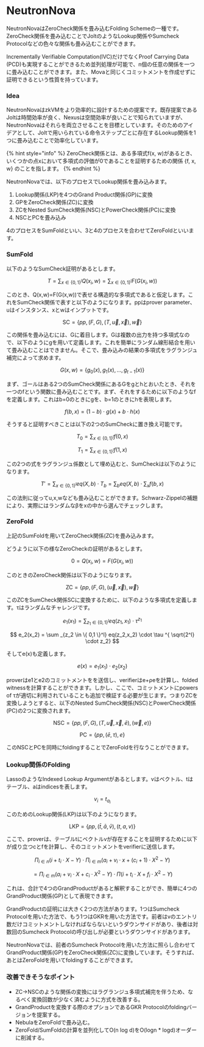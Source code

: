 # NeutronNova

NeutronNovaはZeroCheck関係を畳み込むFolding Schemeの一種です。ZeroCheck関係を畳み込むことでJoltのようなLookup関係やSumcheck Protocolなどの色々な関係も畳み込むことができます。



Incrementally Verifiable Computation(IVC)だけでなくProof Carrying Data (PCD)も実現することができるため並列処理が可能で、n個の任意の関係を一つに畳み込むことができます。また、Movaと同じくコミットメントを作成せずに証明できるという性質を持っています。

### Idea

NeutronNovaはzkVMをより効率的に設計するための提案です。既存提案であるJoltは時間効率が良く、Nexusは空間効率が良いことで知られていますが、NeutronNovaはそれらを両立させることを目標としています。そのためのアイデアとして、Joltで用いられている命令ステップごとに存在するLookup関係を1つに畳み込むことで効率化しています。

{% hint style="info" %}
ZeroCheck関係とは、ある多項式f(x, w)があるとき、いくつかの点xにおいて多項式の評価が0であることを証明するための関係 {f, x, w} のことを指します。
{% endhint %}

NeutronNovaでは、以下のプロセスでLookup関係を畳み込みます。

1. Lookup関係(LKP)を4つのGrand Product関係(GP)に変換
2. GPをZeroCheck関係(ZC)に変換
3. ZCをNested SumCheck関係(NSC)とPowerCheck関係(PC)に変換
4. NSCとPCを畳み込み

4のプロセスをSumFoldといい、3と4のプロセスを合わせてZeroFoldといいます。

### SumFold

以下のようなSumCheck証明があるとします。

$$
T =\sum _{x \in \{ 0,1 \}^l}  Q(x_i, w) = \sum _{x \in \{ 0,1 \}^l} F(G(x_i, w))
$$

このとき、Q(x,w)=F(G(x,w))で表せる構造的な多項式であると仮定します。これをSumCheck関係で表すと以下のようになります。ppはprover parameter、uはインスタンス、xとwはインプットです。

$$
\text{SC} = \{ pp, (F,G), (T, \vec{u}, \vec{x}), \vec{w} \}
$$

この関係を畳み込むには、Gに着目します。Gは複数の出力を持つ多項式なので、以下のようにgを用いて定義します。これを簡単にランダム線形結合を用いて畳み込むことはできません。そこで、畳み込みの結果の多項式をラグランジュ補完によって求めます。

$$
G(x,w) = \{g_0(x),g_1(x),...,g_{t-1}(x)\}
$$

まず、ゴールはある2つのSumCheck関係にあるGをgとhとおいたとき、それを一つのfという関数に畳み込むことです。まず、それをするために以下のようなfを定義します。これはb=0のときにgを、b=1のときにhを表現します。

$$
f(b,x) = (1-b) \cdot g(x) + b \cdot h(x)
$$

そうすると証明すべきことは以下の2つのSumCheckに置き換え可能です。

$$
T_0 = \sum _{x \in \{ 0,1 \}^l}  f(0,x)
$$

$$
T_1 = \sum _{x \in \{ 0,1 \}^l}  f(1,x)
$$

この2つの式をラグランジュ係数として埋め込むと、SumCheckは以下のようになります。

$$
T' = \sum _{x \in \{ 0,1 \}^l}  eq(X,b) \cdot T_b = \sum _{b} eq(X,b) \cdot \sum _{x} f(b,x)
$$

この法則に従ってu,x,wなども畳み込むことができます。Schwarz-Zippelの補題により、実際にはランダムなβをxの中から選んでチェックします。

### ZeroFold

上記のSumFoldを用いてZeroCheck関係(ZC)を畳み込みます。

どうように以下の様なZeroCheckの証明があるとします。

$$
0=Q(x_i, w) = F(G(x_i, w))
$$



このときのZeroCheck関係は以下のようになります。

$$
\text{ZC} = \{ pp, (F,G), (\vec{u}, \vec{x}), \vec{w} \}
$$

このZCをSumCheck関係SCに変換するために、以下のような多項式を定義します。τはランダムなチャレンジです。

$$
e_1(x_1) = \sum _{z_1 \in \{ 0,1 \}^l} eq(z_1,x_1) \cdot \tau ^{z_1}
$$

$$
e_2(x_2) = \sum _{z_2 \in \{ 0,1 \}^l} eq(z_2,x_2) \cdot \tau ^{ \sqrt{2^l} \cdot z_2}
$$

そしてe(x)も定義します。

$$
e(x)=e_1(x_1) \cdot e_2(x_2)
$$

proverはe1とe2のコミットメントをを送信し、verifierはe+ρeを計算し、folded witnessを計算することができます。しかし、ここで、コミットメントにpowers of τが適切に利用されていることも追加で検証する必要が生じます。つまりZCを変換しようとすると、以下のNested SumCheck関係(NSC)とPowerCheck関係(PC)の2つに変換されます。

$$
\text{NSC} = \{ pp, (F,G), (T, \vec{u}, \vec{x}, \bar{e}), (\vec{w},e) \}
$$

$$
\text{PC} = \{ pp, (\bar{e}, \tau),e \}
$$

このNSCとPCを同時にfoldingすることでZeroFoldを行なうことができます。

### Lookup関係のFolding

LassoのようなIndexed Lookup Argumentがあるとします。vはベクトル、tはテーブル、aはindicesを表します。

$$
v_i = t_{a_i}
$$

このためのLookup関係(LKP)は以下のようになります。

$$
\text{LKP}=\{ pp, (\bar{t}, \bar{a}, \bar{v}), (t,a,v)  \}
$$

ここで、proverは、テーブルtにベクトルvが存在することを証明するために以下が成り立つcとfを計算し、そのコミットメントをverifierに送信します。

$$
\Pi _{i \in n} (i + t_i \cdot X - Y) \cdot \Pi _{i \in m} (a_i + v_i \cdot x + (c_i + 1) \cdot X^2 - Y)
$$

$$
= \Pi _{i \in m} (a_i + v_i \cdot X + c_i \cdot X^2 - Y) \cdot \Pi (i + t_i \cdot X + f_i \cdot X^2 - Y)
$$

これは、合計で4つのGrandProductがあると解釈することができ、簡単に4つのGrandProduct関係(GP)として表現できます。

GrandProductの証明には大きく2つの方法があります。1つはSumcheck Protocolを用いた方法で、もう1つはGKRを用いた方法です。前者はvのエントリ数だけコミットメントしなければならないというダウンサイドがあり、後者は対数回のSumcheck Protocolの呼び出しが必要というダウンサイドがあります。

NeutronNovaでは、前者のSumcheck Protocolを用いた方法に照らし合わせてGrandProduct関係(GP)をZeroCheck関係(ZC)に変換しています。そうすれば、あとはZeroFoldを用いてfoldingすることができます。

### 改善できそうなポイント

* ZC→NSCのような関係の変換にはラグランジュ多項式補完を伴うため、なるべく変換回数が少なく済むように方式を改善する。
* GrandProductを変換する際のオプションであるGKR Protocolのfoldingバージョンを提案する。
* NebulaをZeroFoldで畳み込む。
* ZeroFold/SumFoldの計算を並列化してO(n log d)をO(logn \* logd)オーダーに削減する。
